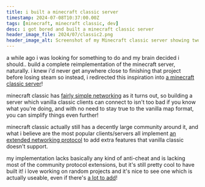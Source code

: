 ```yaml
---
title: i built a minecraft classic server
timestamp: 2024-07-08T10:37:00.00Z
tags: [minecraft, minecraft classic, dev]
desc: i got bored and built a minecraft classic server
header_image_file: 2024/07/classic2.png
header_image_alt: Screenshot of my Minecraft classic server showing two players standing in front of a stack of blocks.
---
```


a while ago i was looking for something to do and my brain decided i should.. build a complete reimplementation of the minecraft server, naturally. i knew i'd never get anywhere close to finishing that project before losing steam so instead, i redirected this inspiration into [a minecraft classic server](https://github.com/zyllian/classics)!

<md class="float-left w50" type="blog-image" src="cdn$2024/07/classic1.png" content="at one point while changing my world format, worlds started getting sent to clients diagonally! don't remember what caused this, though."></md>

minecraft classic has [fairly simple networking](https://wiki.vg/Classic_Protocol) as it turns out, so building a server which vanilla classic clients can connect to isn't too bad if you know what you're doing, and with no need to stay true to the vanilla map format, you can simplify things even further!

minecraft classic actually still has a decently large community around it, and what i believe are the most popular clients/servers all implement [an extended networking protocol](https://wiki.vg/Classic_Protocol_Extension) to add extra features that vanilla classic doesn't support.

my implementation lacks basically any kind of anti-cheat and is lacking most of the community protocol extensions, but it's still pretty cool to have built it! i love working on random projects and it's nice to see one which is actually useable, even if there's [a lot to add](https://zyllian/classics/issues)!

<md type="blog-image" src="cdn$2024/07/classic3.png" content="screenshot of me stress testing how many players i could connect to the server :3"></md>
